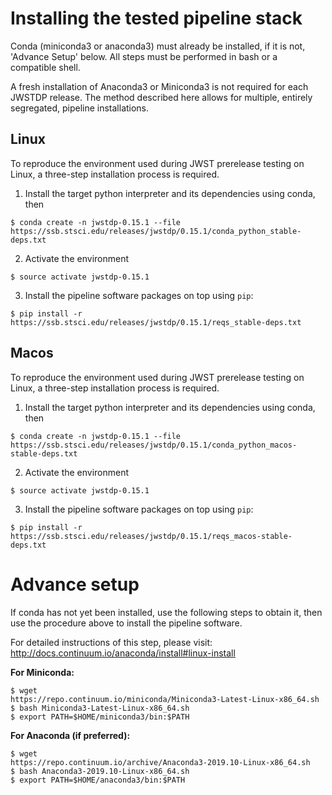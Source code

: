 # Installing the tested pipeline stack

Conda (miniconda3 or anaconda3) must already be installed, if it is not,
'Advance Setup' below.
All steps must be performed in bash or a compatible shell.

A fresh installation of Anaconda3 or Miniconda3 is not required for each JWSTDP
release. The method described here allows for multiple, entirely segregated,
pipeline installations.

## Linux
To reproduce the environment used during JWST prerelease testing on Linux, a 
three-step installation process is required.

1) Install the target python interpreter and its dependencies using conda, then
```
$ conda create -n jwstdp-0.15.1 --file
https://ssb.stsci.edu/releases/jwstdp/0.15.1/conda_python_stable-deps.txt
```

2) Activate the environment
```
$ source activate jwstdp-0.15.1
```

3) Install the pipeline software packages on top using `pip`:
```
$ pip install -r https://ssb.stsci.edu/releases/jwstdp/0.15.1/reqs_stable-deps.txt
```

## Macos
To reproduce the environment used during JWST prerelease testing on Linux, a 
three-step installation process is required.

1) Install the target python interpreter and its dependencies using conda, then
```
$ conda create -n jwstdp-0.15.1 --file
https://ssb.stsci.edu/releases/jwstdp/0.15.1/conda_python_macos-stable-deps.txt
```

2) Activate the environment
```
$ source activate jwstdp-0.15.1
```

3) Install the pipeline software packages on top using `pip`:
```
$ pip install -r https://ssb.stsci.edu/releases/jwstdp/0.15.1/reqs_macos-stable-deps.txt
```

# Advance setup
 
If conda has not yet been installed, use the following steps to obtain
it, then use the procedure above to install the pipeline software.

For detailed instructions of this step, please visit: http://docs.continuum.io/anaconda/install#linux-install

**For Miniconda:**

```
$ wget
https://repo.continuum.io/miniconda/Miniconda3-Latest-Linux-x86_64.sh
$ bash Miniconda3-Latest-Linux-x86_64.sh
$ export PATH=$HOME/miniconda3/bin:$PATH
```

**For Anaconda (if preferred):**

```
$ wget
https://repo.continuum.io/archive/Anaconda3-2019.10-Linux-x86_64.sh
$ bash Anaconda3-2019.10-Linux-x86_64.sh
$ export PATH=$HOME/anaconda3/bin:$PATH
```
